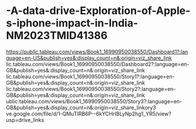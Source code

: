 # -A-data-drive-Exploration-of-Apple-s-iphone-impact-in-India-NM2023TMID41386  
https://public.tableau.com/views/Book1_16990950038550/Dashboard1?:language=en-US&publish=yes&:display_count=n&:origin=viz_share_link  
lic.tableau.com/views/Book1_16990950038550/Dashboard2?:language=en-GB&publish=yes&:display_count=n&:origin=viz_share_link  
lic.tableau.com/views/Book1_16990950038550/Story1?:language=en-GB&publish=yes&:display_count=n&:origin=viz_share_link  
lic.tableau.com/views/Book1_16990950038550/Story2?:language=en-GB&publish=yes&:display_count=n&:origin=viz_share_link  
ublic.tableau.com/views/Book1_16990950038550/Story3?:language=en-GB&publish=yes&:display_count=n&:origin=viz_share_linkory3  
ve.google.com/file/d/1-QMuTIRB6P--6kYCHrIBLyNp2hg1_YR5/view?usp=drive_links
